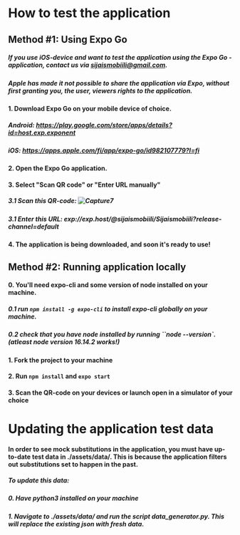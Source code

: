 
# How to test the application

## Method #1: Using Expo Go

##### If you use iOS-device and want to test the application using the Expo Go -application, contact us via sijaismobiili@gmail.com. 
##### Apple has made it not possible to share the application via Expo, without first granting you, the user, viewers rights to the application.


#### 1. Download Expo Go on your mobile device of choice.
##### Android: https://play.google.com/store/apps/details?id=host.exp.exponent
##### iOS: https://apps.apple.com/fi/app/expo-go/id982107779?l=fi

#### 2. Open the Expo Go application.

#### 3. Select "Scan QR code" or "Enter URL manually"

##### 3.1 Scan this QR-code: ![Capture7](https://user-images.githubusercontent.com/71447366/216351205-f5f2f5d9-b41e-4cd9-9cf0-417f4d89e0fe.PNG)

##### 3.1 Enter this URL: exp://exp.host/@sijaismobiili/Sijaismobiili?release-channel=default

#### 4. The application is being downloaded, and soon it's ready to use!




## Method #2: Running application locally

#### 0. You'll need expo-cli and some version of node installed on your machine.
##### 0.1 run `npm install -g expo-cli` to install expo-cli globally on your machine.
##### 0.2 check that you have node installed by running ``node --version`. (atleast node version 16.14.2 works!)

#### 1. Fork the project to your machine

#### 2. Run `npm install` and `expo start`

#### 3. Scan the QR-code on your devices or launch open in a simulator of your choice 


# Updating the application test data

#### In order to see mock substitutions in the application, you must have up-to-date test data in ./assets/data/. This is because the application filters out substitutions set to happen in the past.
##### To update this data:
##### 0. Have python3 installed on your machine
##### 1. Navigate to ./assets/data/ and run the script data_generator.py. This will replace the existing json with fresh data.
